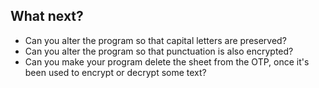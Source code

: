 ## What next?

- Can you alter the program so that capital letters are preserved?
- Can you alter the program so that punctuation is also encrypted?
- Can you make your program delete the sheet from the OTP, once it's been used to encrypt or decrypt some text?

